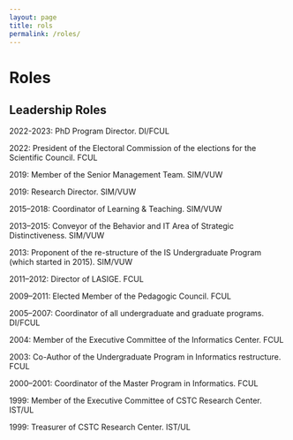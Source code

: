 ```yaml
---
layout: page
title: rols
permalink: /roles/
---
```


# Roles

## Leadership Roles


2022-2023: PhD Program Director. DI/FCUL

2022: President of the Electoral Commission of the elections for the Scientific Council. FCUL

2019: Member of the Senior Management Team. SIM/VUW

2019: Research Director. SIM/VUW

2015–2018: Coordinator of Learning & Teaching. SIM/VUW

2013–2015: Conveyor of the Behavior and IT Area of Strategic Distinctiveness. SIM/VUW

2013: Proponent of the re-structure of the IS Undergraduate Program (which started in 2015). SIM/VUW

2011–2012: Director of LASIGE. FCUL

2009–2011: Elected Member of the Pedagogic Council. FCUL

2005–2007: Coordinator of all undergraduate and graduate programs. DI/FCUL

2004: Member of the Executive Committee of the Informatics Center. FCUL

2003: Co-Author of the Undergraduate Program in Informatics restructure. FCUL

2000–2001: Coordinator of the Master Program in Informatics. FCUL

1999: Member of the Executive Committee of CSTC Research Center. IST/UL

1999: Treasurer of CSTC Research Center. IST/UL
